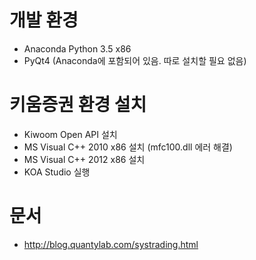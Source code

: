 # 개발 환경
* Anaconda Python 3.5 x86
* PyQt4 (Anaconda에 포함되어 있음. 따로 설치할 필요 없음)

# 키움증권 환경 설치
* Kiwoom Open API 설치
* MS Visual C++ 2010 x86 설치 (mfc100.dll 에러 해결)
* MS Visual C++ 2012 x86 설치
* KOA Studio 실행

# 문서
* http://blog.quantylab.com/systrading.html
